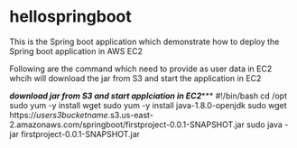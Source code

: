 # hellospringboot
This is the  Spring boot application which demonstrate how  to deploy the Spring boot application in AWS EC2 

Following are the command which need  to provide as user data in EC2 whcih will download the jar from S3 and start the application in EC2

*****download jar from S3 and start applciation in EC2********
#!/bin/bash
cd /opt
sudo yum -y install wget
sudo yum  -y install java-1.8.0-openjdk
sudo wget https://*users3bucketname*.s3.us-east-2.amazonaws.com/springboot/firstproject-0.0.1-SNAPSHOT.jar
sudo java -jar firstproject-0.0.1-SNAPSHOT.jar

